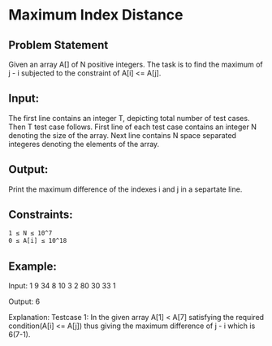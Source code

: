 # Maximum Index Distance

## Problem Statement
Given an array A[] of N positive integers. The task is to find the maximum of j - i subjected to the constraint of A[i] <= A[j].

## Input:
The first line contains an integer T, depicting total number of test cases.  Then T test case follows. First line of each test case contains an integer N denoting the size of the array. Next line contains N space separated integeres denoting the elements of the array.

## Output:
Print the maximum difference of the indexes i and j in a separtate line.

## Constraints:
```1 ≤ T ≤ 1000
1 ≤ N ≤ 10^7
0 ≤ A[i] ≤ 10^18
```

## Example:
Input:
1
9
34 8 10 3 2 80 30 33 1

Output:
6

Explanation:
Testcase 1:  In the given array A[1] < A[7] satisfying the required condition(A[i] <= A[j]) thus giving the maximum difference of j - i which is 6(7-1).
